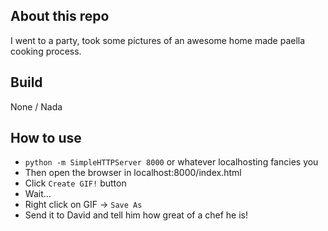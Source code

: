 ## About this repo
I went to a party, took some pictures of an awesome home made paella cooking process.

## Build
None / Nada

## How to use
- `python -m SimpleHTTPServer 8000` or whatever localhosting fancies you
- Then open the browser in localhost:8000/index.html
- Click `Create GIF!` button
- Wait...
- Right click on GIF -> `Save As`
- Send it to David and tell him how great of a chef he is!
